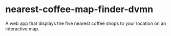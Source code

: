 # nearest-coffee-map-finder-dvmn
A web app that displays the five nearest coffee shops to your location on an interactive map.
